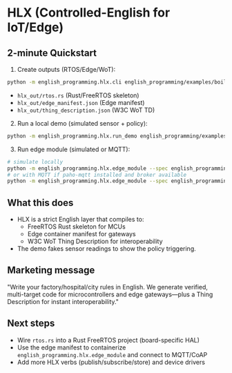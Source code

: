 # HLX (Controlled-English for IoT/Edge)

## 2-minute Quickstart

1) Create outputs (RTOS/Edge/WoT):
```bash
python -m english_programming.hlx.cli english_programming/examples/boiler_a.hlx --out hlx_out
```
- `hlx_out/rtos.rs` (Rust/FreeRTOS skeleton)
- `hlx_out/edge_manifest.json` (Edge manifest)
- `hlx_out/thing_description.json` (W3C WoT TD)

2) Run a local demo (simulated sensor + policy):
```bash
python -m english_programming.hlx.run_demo english_programming/examples/boiler_a.hlx
```

3) Run edge module (simulated or MQTT):
```bash
# simulate locally
python -m english_programming.hlx.edge_module --spec english_programming/examples/boiler_a.hlx
# or with MQTT if paho-mqtt installed and broker available
python -m english_programming.hlx.edge_module --spec english_programming/examples/boiler_a.hlx --endpoint mqtt://localhost
```

## What this does
- HLX is a strict English layer that compiles to:
  - FreeRTOS Rust skeleton for MCUs
  - Edge container manifest for gateways
  - W3C WoT Thing Description for interoperability
- The demo fakes sensor readings to show the policy triggering.

## Marketing message
"Write your factory/hospital/city rules in English. We generate verified, multi-target code for microcontrollers and edge gateways—plus a Thing Description for instant interoperability."

## Next steps
- Wire `rtos.rs` into a Rust FreeRTOS project (board-specific HAL)
- Use the edge manifest to containerize `english_programming.hlx.edge_module` and connect to MQTT/CoAP
- Add more HLX verbs (publish/subscribe/store) and device drivers
